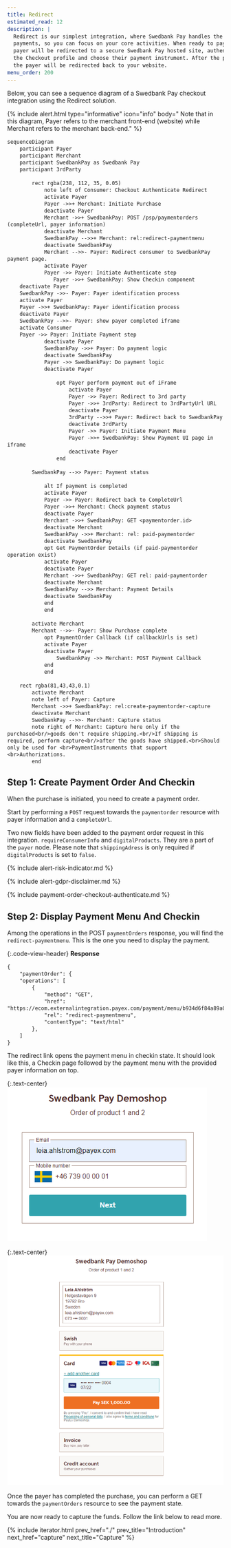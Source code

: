 ```yaml
---
title: Redirect
estimated_read: 12
description: |
  Redirect is our simplest integration, where Swedbank Pay handles the
  payments, so you can focus on your core activities. When ready to pay, the 
  payer will be redirected to a secure Swedbank Pay hosted site, authenticate 
  the Checkout profile and choose their payment instrument. After the payment, 
  the payer will be redirected back to your website.
menu_order: 200
---
```


Below, you can see a sequence diagram of a Swedbank Pay
checkout integration using the Redirect solution.

{% include alert.html type="informative" icon="info" body="
Note that in this diagram, Payer refers to the merchant front-end
(website) while Merchant refers to the merchant back-end." %}

```mermaid
sequenceDiagram
    participant Payer
    participant Merchant
    participant SwedbankPay as Swedbank Pay
    participant 3rdParty

        rect rgba(238, 112, 35, 0.05)
            note left of Consumer: Checkout Authenticate Redirect
            activate Payer
            Payer ->>+ Merchant: Initiate Purchase
            deactivate Payer
            Merchant ->>+ SwedbankPay: POST /psp/paymentorders (completeUrl, payer information)
            deactivate Merchant
            SwedbankPay -->>+ Merchant: rel:redirect-paymentmenu
            deactivate SwedbankPay
            Merchant -->>- Payer: Redirect consumer to SwedbankPay payment page.
            activate Payer
            Payer ->> Payer: Initiate Authenticate step
               Payer ->>+ SwedbankPay: Show Checkin component
    deactivate Payer
    SwedbankPay ->>- Payer: Payer identification process
    activate Payer
    Payer ->>+ SwedbankPay: Payer identification process
    deactivate Payer
    SwedbankPay -->>- Payer: show payer completed iframe
    activate Consumer
    Payer ->> Payer: Initiate Payment step
            deactivate Payer
            SwedbankPay ->>+ Payer: Do payment logic
            deactivate SwedbankPay
            Payer ->> SwedbankPay: Do payment logic
            deactivate Payer

                opt Payer perform payment out of iFrame
                    activate Payer
                    Payer ->> Payer: Redirect to 3rd party
                    Payer ->>+ 3rdParty: Redirect to 3rdPartyUrl URL
                    deactivate Payer
                    3rdParty -->>+ Payer: Redirect back to SwedbankPay 
                    deactivate 3rdParty
                    Payer ->> Payer: Initiate Payment Menu
                    Payer ->>+ SwedbankPay: Show Payment UI page in iframe
                    deactivate Payer
                end

        SwedbankPay -->> Payer: Payment status

            alt If payment is completed
            activate Payer
            Payer ->> Payer: Redirect back to CompleteUrl
            Payer ->>+ Merchant: Check payment status
            deactivate Payer
            Merchant ->>+ SwedbankPay: GET <paymentorder.id>
            deactivate Merchant
            SwedbankPay ->>+ Merchant: rel: paid-paymentorder
            deactivate SwedbankPay
            opt Get PaymentOrder Details (if paid-paymentorder operation exist)
            activate Payer
            deactivate Payer
            Merchant ->>+ SwedbankPay: GET rel: paid-paymentorder
            deactivate Merchant
            SwedbankPay -->> Merchant: Payment Details
            deactivate SwedbankPay
            end
            end
 
        activate Merchant
        Merchant -->>- Payer: Show Purchase complete
            opt PaymentOrder Callback (if callbackUrls is set)
            activate Payer
            deactivate Payer
                SwedbankPay ->> Merchant: POST Payment Callback
            end
            end

    rect rgba(81,43,43,0.1)
        activate Merchant
        note left of Payer: Capture
        Merchant ->>+ SwedbankPay: rel:create-paymentorder-capture
        deactivate Merchant
        SwedbankPay -->>- Merchant: Capture status
        note right of Merchant: Capture here only if the purchased<br/>goods don't require shipping.<br/>If shipping is required, perform capture<br/>after the goods have shipped.<br>Should only be used for <br>PaymentInstruments that support <br>Authorizations.
        end
```

## Step 1: Create Payment Order And Checkin

When the purchase is initiated, you need to create a payment order.

Start by performing a `POST` request towards the `paymentorder` resource
with payer information and a `completeUrl`.

Two new fields have been added to the payment order request in this integration.
`requireConsumerInfo` and `digitalProducts`. They are a part of the `payer`
node. Please note that `shippingAdress` is only required if `digitalProducts` is
set to `false`.

{% include alert-risk-indicator.md %}

{% include alert-gdpr-disclaimer.md %}

{% include payment-order-checkout-authenticate.md %}

## Step 2: Display Payment Menu And Checkin

Among the operations in the POST `paymentOrders` response, you will find the
`redirect-paymentmenu`. This is the one you need to display the payment.

{:.code-view-header}
**Response**

```
{
    "paymentOrder": {
    "operations": [
        {
            "method": "GET",
            "href": "https://ecom.externalintegration.payex.com/payment/menu/b934d6f84a89a01852eea01190c2bbcc937ba29228ca7502df8592975ee3bb0d",
            "rel": "redirect-paymentmenu",
            "contentType": "text/html"
        },
    ]
}
```

The redirect link opens the payment menu in checkin state. It should look like
this, a Checkin page followed by the payment menu with the provided payer
information on top.

{:.text-center}
![screenshot of the authentication model redirect checkin][redirect-checkin]

{:.text-center}
![screenshot of the authentication model redirect payment menu][redirect-payment-menu]

Once the payer has completed the purchase, you can perform a GET towards the
`paymentOrders` resource to see the payment state.

You are now ready to capture the funds. Follow the link below to read more.

{% include iterator.html prev_href="./"
                         prev_title="Introduction"
                         next_href="capture"
                         next_title="Capture" %}

[redirect-checkin]: /assets/img/checkout/authentication-redirect-checkin.png
[redirect-payment-menu]: /assets/img/checkout/authentication-redirect-payment-menu.png
